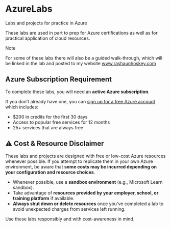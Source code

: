 # AzureLabs
Labs and projects for practice in Azure

These labs are used in part to prep for Azure certifications as well as for practical application of cloud resources.


> [!NOTE]
> For some of these labs there will also be a guided walk-through, which will be linked in the lab and posted to my website www.rashaunhoskey.com


## Azure Subscription Requirement  

To complete these labs, you will need an **active Azure subscription**.  

If you don’t already have one, you can [sign up for a free Azure account](https://azure.microsoft.com/free) which includes:  
- $200 in credits for the first 30 days  
- Access to popular free services for 12 months  
- 25+ services that are always free  


## ⚠️ Cost & Resource Disclaimer  

These labs and projects are designed with free or low-cost Azure resources whenever possible. If you attempt to replicate them in your own Azure environment, be aware that **some costs may be incurred depending on your configuration and resource choices**.  

- Whenever possible, use a **sandbox environment** (e.g., Microsoft Learn sandbox).  
- Take advantage of **resources provided by your employer, school, or training platform** if available.  
- **Always shut down or delete resources** once you’ve completed a lab to avoid unexpected charges from services left running.  

Use these labs responsibly and with cost-awareness in mind.  
